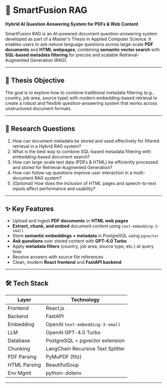 # 🚀 SmartFusion RAG  
**Hybrid AI Question Answering System for PDFs & Web Content**

SmartFusion RAG is an AI-powered document question-answering system developed as part of a Master's Thesis in Applied Computer Science. It enables users to ask natural language questions across large-scale **PDF documents** and **HTML webpages**, combining **semantic vector search** with **SQL-based metadata filtering** for precise and scalable Retrieval-Augmented Generation (RAG).

---

## 🧠 Thesis Objective

The goal is to explore how to combine traditional metadata filtering (e.g., country, job area, source type) with modern embedding-based retrieval to create a robust and flexible question-answering system that works across unstructured document formats.

---

## 🎯 Research Questions

1. How can document metadata be stored and used effectively for filtered retrieval in a Hybrid RAG system?  
2. What is the best way to combine SQL-based metadata filtering with embedding-based document search?  
3. How can large-scale text data (PDFs & HTML) be efficiently processed and stored for Retrieval-Augmented Generation?  
4. How can follow-up questions improve user interaction in a multi-document RAG system?  
5. *(Optional)* How does the inclusion of HTML pages and speech-to-text inputs affect performance and usability?

---

## ✨ Key Features

- Upload and ingest **PDF documents** or **HTML web pages**
- **Extract, chunk, and embed** document content using `text-embedding-3-small`
- Store **semantic embeddings + metadata** in PostgreSQL using `pgvector`
- **Ask questions** over stored content with **GPT-4.0 Turbo**
- Apply **metadata filters** (country, job area, source type, etc.) at query time
- Receive answers with source file references
- Clean, modern **React frontend** and **FastAPI backend**

---

## 🛠️ Tech Stack

| Layer         | Technology                        |
|---------------|-----------------------------------|
| Frontend      | React.js                          |
| Backend       | FastAPI                           |
| Embedding     | OpenAI `text-embedding-3-small`   |
| LLM           | OpenAI GPT-4.0 Turbo              |
| Database      | PostgreSQL + pgvector extension   |
| Chunking      | LangChain Recursive Text Splitter |
| PDF Parsing   | PyMuPDF (fitz)                    |
| HTML Parsing  | BeautifulSoup                     |
| Env Mgmt      | python-dotenv                     |

---